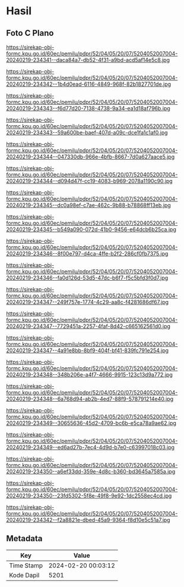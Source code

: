 # Hasil

## Foto C Plano

https://sirekap-obj-formc.kpu.go.id/60ec/pemilu/pdpr/52/04/05/20/07/5204052007004-20240219-234341--daca84a7-db52-4f31-a9bd-acd5af14e5c8.jpg

https://sirekap-obj-formc.kpu.go.id/60ec/pemilu/pdpr/52/04/05/20/07/5204052007004-20240219-234342--1b4d0ead-6116-4849-968f-82b1827701de.jpg

https://sirekap-obj-formc.kpu.go.id/60ec/pemilu/pdpr/52/04/05/20/07/5204052007004-20240219-234343--f6d77d20-7138-4738-9a34-ea1d18af796b.jpg

https://sirekap-obj-formc.kpu.go.id/60ec/pemilu/pdpr/52/04/05/20/07/5204052007004-20240219-234343--59a600be-baef-407d-a09c-dce1fa1c1af0.jpg

https://sirekap-obj-formc.kpu.go.id/60ec/pemilu/pdpr/52/04/05/20/07/5204052007004-20240219-234344--047330db-966e-4bfb-8667-7d0a627aace5.jpg

https://sirekap-obj-formc.kpu.go.id/60ec/pemilu/pdpr/52/04/05/20/07/5204052007004-20240219-234344--d094d47f-cc19-4083-b969-2078a1190c90.jpg

https://sirekap-obj-formc.kpu.go.id/60ec/pemilu/pdpr/52/04/05/20/07/5204052007004-20240219-234345--dc0a98ef-c7ae-462c-9b88-b78868ff13eb.jpg

https://sirekap-obj-formc.kpu.go.id/60ec/pemilu/pdpr/52/04/05/20/07/5204052007004-20240219-234345--b549a090-072d-41b0-9456-e64dcb6b25ca.jpg

https://sirekap-obj-formc.kpu.go.id/60ec/pemilu/pdpr/52/04/05/20/07/5204052007004-20240219-234346--8f00e797-d4ca-4ffe-b2f2-286cf0fb7375.jpg

https://sirekap-obj-formc.kpu.go.id/60ec/pemilu/pdpr/52/04/05/20/07/5204052007004-20240219-234346--fa0d126d-53d5-47dc-b6f7-f5c5bfd3f0d7.jpg

https://sirekap-obj-formc.kpu.go.id/60ec/pemilu/pdpr/52/04/05/20/07/5204052007004-20240219-234347--249f757e-1774-4c29-aa8c-f4281686df67.jpg

https://sirekap-obj-formc.kpu.go.id/60ec/pemilu/pdpr/52/04/05/20/07/5204052007004-20240219-234347--7729451a-2257-4faf-8d42-c665162561d0.jpg

https://sirekap-obj-formc.kpu.go.id/60ec/pemilu/pdpr/52/04/05/20/07/5204052007004-20240219-234347--4a91e8bb-8bf9-404f-bf41-839fc791e254.jpg

https://sirekap-obj-formc.kpu.go.id/60ec/pemilu/pdpr/52/04/05/20/07/5204052007004-20240219-234348--348b206e-a4f7-4666-9915-123c13d9a772.jpg

https://sirekap-obj-formc.kpu.go.id/60ec/pemilu/pdpr/52/04/05/20/07/5204052007004-20240219-234348--6a768d94-ab2b-4ed7-88f9-578791214e40.jpg

https://sirekap-obj-formc.kpu.go.id/60ec/pemilu/pdpr/52/04/05/20/07/5204052007004-20240219-234349--30655636-45d2-4709-bc6b-e5ca78a9ae62.jpg

https://sirekap-obj-formc.kpu.go.id/60ec/pemilu/pdpr/52/04/05/20/07/5204052007004-20240219-234349--ed6ad27b-7ec4-4d9d-b7e0-c63997018c03.jpg

https://sirekap-obj-formc.kpu.go.id/60ec/pemilu/pdpr/52/04/05/20/07/5204052007004-20240219-234350--a6ef33dd-359e-4d8c-b360-bd3645a7585a.jpg

https://sirekap-obj-formc.kpu.go.id/60ec/pemilu/pdpr/52/04/05/20/07/5204052007004-20240219-234350--23fd5302-5f8e-49f8-9e92-1dc2558ec4cd.jpg

https://sirekap-obj-formc.kpu.go.id/60ec/pemilu/pdpr/52/04/05/20/07/5204052007004-20240219-234342--f2a8821e-dbed-45a9-9364-f8d10e5c51a7.jpg


## Metadata

| Key        | Value               |
| ---------- | ------------------- |
| Time Stamp | 2024-02-20 00:03:12 |
| Kode Dapil | 5201                |



